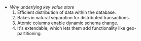 * *Why underlying key value store*
    1. Efficient distribution of data within the database.
    2. Bakes in natural separation for distributed transactions.
    3. Atomic columns enable dynamic schema change.
    4. It's extendable, which lets them add functionality like geo-partitioning.